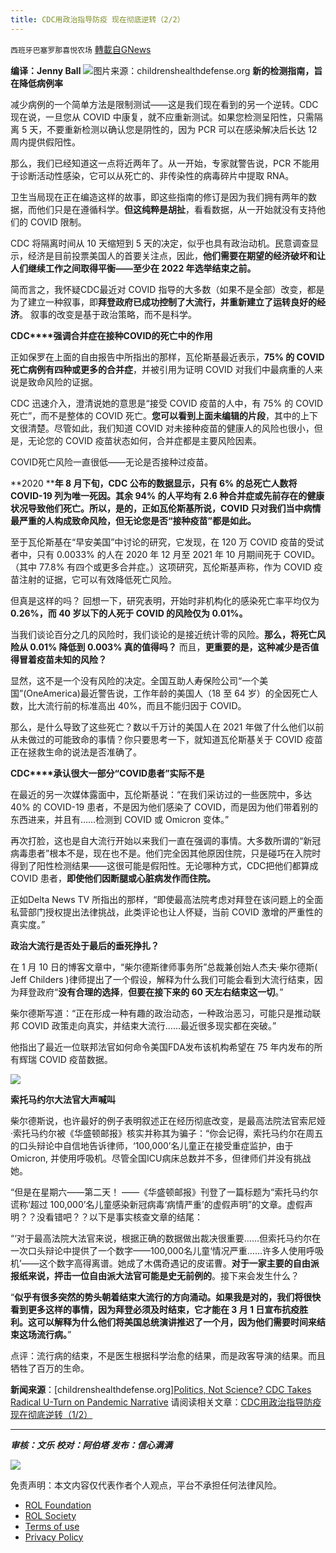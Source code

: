 ```yaml
---
title: CDC用政治指导防疫 现在彻底逆转（2/2）
---
```

`西班牙巴塞罗那喜悦农场` [轉載自GNews](https://gnews.org/zh-hans/1889914/)

**编译：Jenny Ball**
![](https://assets.gnews.org/wp-content/uploads/2022/01/tempsnip11-3.png)图片来源：childrenshealthdefense.org
**新的检测指南，旨在降低病例率**

减少病例的一个简单方法是限制测试——这是我们现在看到的另一个逆转。CDC现在说，一旦您从 COVID 中康复，就不应重新测试。如果您检测呈阳性，只需隔离 5 天，不要重新检测以确认您是阴性的，因为 PCR 可以在感染解决后长达 12 周内提供假阳性。

那么，我们已经知道这一点将近两年了。从一开始，专家就警告说，PCR 不能用于诊断活动性感染，它可以从死亡的、非传染性的病毒碎片中提取 RNA。

卫生当局现在正在编造这样的故事，即这些指南的修订是因为我们拥有两年的数据，而他们只是在遵循科学。**但这纯粹是胡扯**，看看数据，从一开始就没有支持他们的 COVID 限制。

CDC 将隔离时间从 10 天缩短到 5 天的决定，似乎也具有政治动机。民意调查显示，经济是目前投票美国人的首要关注点，因此，**他们需要在期望的经济破坏和让人们继续工作之间取得平衡——至少在 2022 年选举结束之前。**

简而言之，我怀疑CDC最近对 COVID 指导的大多数（如果不是全部）改变，都是为了建立一种叙事，即**拜登政府已成功控制了大流行，并重新建立了运转良好的经济**。 叙事的改变是基于政治策略，而不是科学。

**CDC****强调合并症在接种COVID的死亡中的作用**

正如保罗在上面的自由报告中所指出的那样，瓦伦斯基最近表示，**75% 的 COVID 死亡病例有四种或更多的合并症**，并被引用为证明 COVID 对我们中最病重的人来说是致命风险的证据。

CDC 迅速介入，澄清说她的意思是“接受 COVID 疫苗的人中，有 75% 的 COVID 死亡”，而不是整体的 COVID 死亡。**您可以看到上面未编辑的片段**，其中的上下文很清楚。尽管如此，我们知道 COVID 对未接种疫苗的健康人的风险也很小，但是，无论您的 COVID 疫苗状态如何，合并症都是主要风险因素。

COVID死亡风险一直很低——无论是否接种过疫苗。

**2020 ****年 8 月下旬，CDC 公布的数据显示，只有 6% 的总死亡人数将 COVID-19 列为唯一死因。其余 94% 的人平均有 2.6 种合并症或先前存在的健康状况导致他们死亡。所以，是的，正如瓦伦斯基所说，COVID 只对我们当中病情最严重的人构成致命风险，但无论您是否“接种疫苗”都是如此。**

至于瓦伦斯基在“早安美国”中讨论的研究，它发现，在 120 万 COVID 疫苗的受试者中，只有 0.0033% 的人在 2020 年 12 月至 2021 年 10 月期间死于 COVID。（其中 77.8% 有四个或更多合并症。）这项研究，瓦伦斯基声称，作为 COVID 疫苗注射的证据，它可以有效降低死亡风险。

但真是这样的吗？ 回想一下，研究表明，开始时非机构化的感染死亡率平均仅为 **0.26%，而 40 岁以下的人死于 COVID 的风险仅为 0.01%。**

当我们谈论百分之几的风险时，我们谈论的是接近统计零的风险。**那么，将死亡风险从 0.01% 降低到 0.003% 真的值得吗？** 而且，**更重要的是，这种减少是否值得冒着疫苗未知的风险？**

显然，这不是一个没有风险的决定。全国互助人寿保险公司“一个美国”(OneAmerica)最近警告说，工作年龄的美国人（18 至 64 岁）的全因死亡人数，比大流行前的标准高出 40%，而且不能归因于 COVID。

那么，是什么导致了这些死亡？数以千万计的美国人在 2021 年做了什么他们以前从未做过的可能致命的事情？你只要思考一下，就知道瓦伦斯基关于 COVID 疫苗正在拯救生命的说法是否准确了。

**CDC****承认很大一部分“COVID患者”实际不是**

在最近的另一次媒体露面中，瓦伦斯基说：“在我们采访过的一些医院中，多达 40% 的 COVID-19 患者，不是因为他们感染了 COVID，而是因为他们带着别的东西进来，并且有……检测到 COVID 或 Omicron 变体。”

再次打脸，这也是自大流行开始以来我们一直在强调的事情。大多数所谓的“新冠病毒患者”根本不是，现在也不是。他们完全因其他原因住院，只是碰巧在入院时得到了阳性检测结果——这很可能是假阳性。无论哪种方式，CDC把他们都算成 COVID 患者，**即使他们因断腿或心脏病发作而住院。**

正如Delta News TV 所指出的那样，“即使最高法院考虑对拜登在该问题上的全面私营部门授权提出法律挑战，此类评论也让人怀疑，当前 COVID 激增的严重性的真实度。”

**政治大流行是否处于最后的垂死挣扎？**

在 1 月 10 日的博客文章中，“柴尔德斯律师事务所”总裁兼创始人杰夫·柴尔德斯( Jeff Childers )律师提出了一个假设，解释为什么我们可能会看到大流行结束，因为拜登政府“**没有合理的选择**，**但要在接下来的 60 天左右结束这一切**。”

柴尔德斯写道：“正在形成一种有趣的政治动态，一种政治恶习，可能只是推动联邦 COVID 政策走向真实，并结束大流行……最近很多现实都在突破。”

他指出了最近一位联邦法官如何命令美国FDA发布该机构希望在 75 年内发布的所有辉瑞 COVID 疫苗数据。

![](https://assets.gnews.org/wp-content/uploads/2022/01/tempsnip12-2.png)

**索托马约尔大法官大声喊叫**

柴尔德斯说，也许最好的例子表明叙述正在经历彻底改变，是最高法院法官索尼娅·索托马约尔被《华盛顿邮报》核实并称其为骗子：“你会记得，索托马约尔在周五的口头辩论中自信地告诉律师，‘100,000’名儿童正在接受重症监护，由于Omicron, 并使用呼吸机。尽管全国ICU病床总数并不多，但律师们并没有挑战她。

“但是在星期六——第二天！ ——《华盛顿邮报》刊登了一篇标题为“索托马约尔谎称‘超过 100,000’名儿童感染新冠病毒‘病情严重’的虚假声明”的文章。虚假声明？？没看错吧？？以下是事实核查文章的结尾：

“‘对于最高法院大法官来说，根据正确的数据做出裁决很重要……但索托马约尔在一次口头辩论中提供了一个数字——100,000名儿童‘情况严重……许多人使用呼吸机’——这个数字高得离谱。她成了木偶奇遇记的皮诺曹。**对于一家主要的自由派报纸来说，抨击一位自由派大法官可能是史无前例的**。接下来会发生什么？

“**似乎有很多突然的势头朝着结束大流行的方向涌动。如果我是对的，我们将很快看到更多这样的事情，**因为拜登必须及时结束，它才能在 3 月 1 日宣布抗疫胜利。这可以解释为什么他们将美国总统演讲推迟了一个月，因为**他们需要时间来结束这场流行病。**”

点评：流行病的结束，不是医生根据科学治愈的结果，而是政客导演的结果。而且牺牲了百万的生命。

**新闻来源**：[childrenshealthdefense.org][Politics, Not Science? CDC Takes Radical U-Turn on Pandemic Narrative](https://childrenshealthdefense.org/defender/politics-cdc-u-turn-pandemic-narrative/?utm_source=salsa&amp;eType=EmailBlastContent&amp;eId=ec3f8276-caf8-4324-afce-76d804700ba4)
请阅读相关文章：[CDC用政治指导防疫 现在彻底逆转（1/2）](https://gnews.org/zh-hans/1889939/)

* * *

***审核：文乐
校对：阿伯塔
发布：信心满满***

![](https://assets.gnews.org/wp-content/uploads/2022/01/GNEWS_CH.-1-3-2.jpeg)



 

免责声明：本文内容仅代表作者个人观点，平台不承担任何法律风险。

- [ROL Foundation](https://rolfoundation.org/)
- [ROL Society](https://rolsociety.org/)
- [Terms of use](https://gnews.org/terms-of-use-3/)
- [Privacy Policy](https://gnews.org/privacy-policy/)
